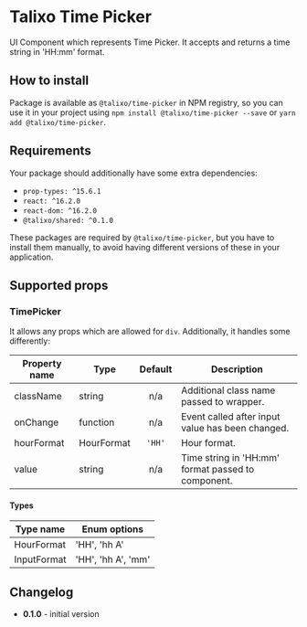 # Talixo Time Picker

UI Component which represents Time Picker. It accepts and returns a time string in 'HH:mm' format.

## How to install

Package is available as `@talixo/time-picker` in NPM registry, so you can use it in your project
using `npm install @talixo/time-picker --save` or `yarn add @talixo/time-picker`.

## Requirements

Your package should additionally have some extra dependencies:

- `prop-types: ^15.6.1`
- `react: ^16.2.0`
- `react-dom: ^16.2.0`
- `@talixo/shared: ^0.1.0`

These packages are required by `@talixo/time-picker`, but you have to install them manually,
to avoid having different versions of these in your application.

## Supported props

### TimePicker

It allows any props which are allowed for `div`. Additionally, it handles some differently:

Property name | Type        | Default | Description
--------------|-------------|:-------:|--------------------------------
className     | string      | n/a     | Additional class name passed to wrapper.
onChange      | function    | n/a     | Event called after input value has been changed.
hourFormat    | HourFormat  | `'HH'`  | Hour format.
value         | string      | n/a     | Time string in 'HH:mm' format passed to component.

#### Types

Type name      | Enum options
---------------|---------------------------------------------------
HourFormat     | 'HH', 'hh A'
InputFormat    | 'HH', 'hh A', 'mm'


## Changelog

- **0.1.0** - initial version
